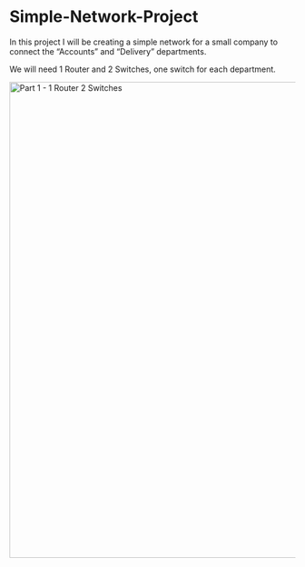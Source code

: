 # Simple-Network-Project
In this project I will be creating a simple network for a small company to connect the “Accounts” and “Delivery” departments.

We will need 1 Router and 2 Switches, one switch for each department.

<img width="838" alt="Part 1 - 1 Router 2 Switches" src="https://github.com/michaelcronk/Simple-Network-Project/assets/32269513/eee21e0d-78b8-4744-8f02-52aa708446b3">
